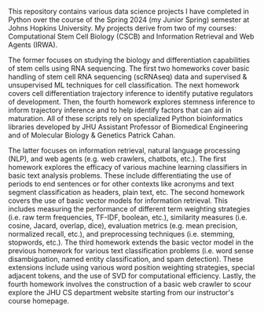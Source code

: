 This repository contains various data science projects I have completed in Python over the course of the Spring 2024 (my Junior Spring) semester at Johns Hopkins University. My projects derive from two of my courses: Computational Stem Cell Biology (CSCB) and Information Retrieval and Web Agents (IRWA). 

The former focuses on studying the biology and differentiation capabilities of stem cells using RNA sequencing. The first two homeworks cover basic handling of stem cell RNA sequencing (scRNAseq) data and supervised & unsupervised ML techniques for cell classification. The next homework covers cell differentiation trajectory inference to identify putative regulators of development. Then, the fourth homework explores stemness inference to inform trajectory inference and to help identify factors that can aid in maturation. All of these scripts rely on specialized Python bioinformatics libraries developed by JHU Assistant Professor of Biomedical Engineering and of Molecular Biology & Genetics Patrick Cahan. 

The latter focuses on information retrieval, natural language processing (NLP), and web agents (e.g. web crawlers, chatbots, etc.). The first homework explores the efficacy of various machine learning classifiers in basic text analysis problems. These include differentiating the use of periods to end sentences or for other contexts like acronyms and text segment classification as headers, plain text, etc. The second homework covers the use of basic vector models for information retrieval. This includes measuring the performance of different term weighting strategies (i.e. raw term frequencies, TF-IDF, boolean, etc.), similarity measures (i.e. cosine, Jacard, overlap, dice), evaluation metrics (e.g. mean precision, normalized recall, etc.), and preprocessing techniques (i.e. stemming, stopwords, etc.). The third homework extends the basic vector model in the previous homework for various text classification problems (i.e. word sense disambiguation, named entity classification, and spam detection). These extensions include using various word position weighting strategies, special adjacent tokens, and the use of SVD for computational efficiency. Lastly, the fourth homework involves the construction of a basic web crawler to scour explore the JHU CS department website starting from our instructor's course homepage. 
